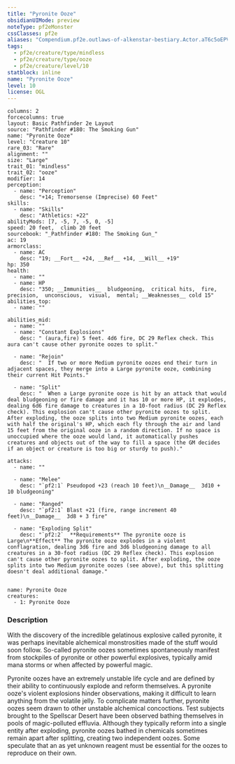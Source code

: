 ```yaml
---
title: "Pyronite Ooze"
obsidianUIMode: preview
noteType: pf2eMonster
cssClasses: pf2e
aliases: "Compendium.pf2e.outlaws-of-alkenstar-bestiary.Actor.aT6c5oEPV8U5zfRD" 
tags:
  - pf2e/creature/type/mindless
  - pf2e/creature/type/ooze
  - pf2e/creature/level/10
statblock: inline
name: "Pyronite Ooze"
level: 10
license: OGL
---
```


```statblock
columns: 2
forcecolumns: true
layout: Basic Pathfinder 2e Layout
source: "Pathfinder #180: The Smoking Gun"
name: "Pyronite Ooze"
level: "Creature 10"
rare_03: "Rare"
alignment: ""
size: "Large"
trait_01: "mindless"
trait_02: "ooze"
modifier: 14
perception:
  - name: "Perception"
    desc: "+14; Tremorsense (Imprecise) 60 Feet"
skills:
  - name: "Skills"
    desc: "Athletics: +22"
abilityMods: [7, -5, 7, -5, 0, -5]
speed: 20 feet,  climb 20 feet
sourcebook: "_Pathfinder #180: The Smoking Gun_"
ac: 19
armorclass:
  - name: AC
    desc: "19; __Fort__ +24, __Ref__ +14, __Will__ +19"
hp: 350
health:
  - name: ""
  - name: HP
    desc: "350; __Immunities__  bludgeoning,  critical hits,  fire,  precision,  unconscious,  visual,  mental; __Weaknesses__ cold 15"
abilities_top:
  - name: ""

abilities_mid:
  - name: ""
  - name: "Constant Explosions"
    desc: " (aura,fire) 5 feet. 4d6 fire, DC 29 Reflex check. This aura can't cause other pyronite oozes to split."

  - name: "Rejoin"
    desc: "  If two or more Medium pyronite oozes end their turn in adjacent spaces, they merge into a Large pyronite ooze, combining their current Hit Points."

  - name: "Split"
    desc: "  When a Large pyronite ooze is hit by an attack that would deal bludgeoning or fire damage and it has 10 or more HP, it explodes, dealing 6d6 fire damage to creatures in a 10-foot radius (DC 29 Reflex check). This explosion can't cause other pyronite oozes to split. After exploding, the ooze splits into two Medium pyronite oozes, each with half the original's HP, which each fly through the air and land 15 feet from the original ooze in a random direction. If no space is unoccupied where the ooze would land, it automatically pushes creatures and objects out of the way to fill a space (the GM decides if an object or creature is too big or sturdy to push)."

attacks:
  - name: ""

  - name: "Melee"
    desc: "`pf2:1` Pseudopod +23 (reach 10 feet)\n__Damage__  3d10 + 10 bludgeoning"

  - name: "Ranged"
    desc: "`pf2:1` Blast +21 (fire, range increment 40 feet)\n__Damage__  3d8 + 3 fire"

  - name: "Exploding Split"
    desc: "`pf2:2`  **Requirements** The pyronite ooze is Large\n**Effect** The pyronite ooze explodes in a violent conflagration, dealing 3d6 fire and 3d6 bludgeoning damage to all creatures in a 30-foot radius (DC 29 Reflex check). This explosion can't cause other pyronite oozes to split. After exploding, the ooze splits into two Medium pyronite oozes (see above), but this splitting doesn't deal additional damage."
 
```

```encounter-table
name: Pyronite Ooze
creatures:
  - 1: Pyronite Ooze
```


### Description
With the discovery of the incredible gelatinous explosive called pyronite, it was perhaps inevitable alchemical monstrosities made of the stuff would soon follow. So-called pyronite oozes sometimes spontaneously manifest from stockpiles of pyronite or other powerful explosives, typically amid mana storms or when affected by powerful magic.

Pyronite oozes have an extremely unstable life cycle and are defined by their ability to continuously explode and reform themselves. A pyronite ooze's violent explosions hinder observations, making it difficult to learn anything from the volatile jelly. To complicate matters further, pyronite oozes seem drawn to other unstable alchemical concoctions. Test subjects brought to the Spellscar Desert have been observed bathing themselves in pools of magic-polluted effluvia. Although they typically reform into a single entity after exploding, pyronite oozes bathed in chemicals sometimes remain apart after splitting, creating two independent oozes. Some speculate that an as yet unknown reagent must be essential for the oozes to reproduce on their own.
